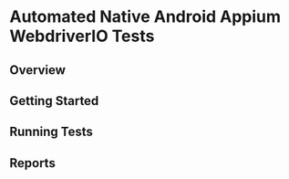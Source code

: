 # Automated Native Android Appium WebdriverIO Tests

## Overview

## Getting Started

## Running Tests

## Reports
